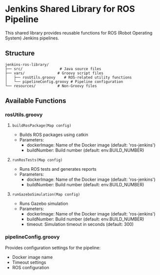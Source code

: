 # Jenkins Shared Library for ROS Pipeline

This shared library provides reusable functions for ROS (Robot Operating System) Jenkins pipelines.

## Structure

```
jenkins-ros-library/
├── src/                 # Java source files
├── vars/               # Groovy script files
│   ├── rosUtils.groovy    # ROS-related utility functions
│   └── pipelineConfig.groovy # Pipeline configuration
└── resources/          # Non-Groovy files
```

## Available Functions

### rosUtils.groovy

1. `buildRosPackage(Map config)`
   - Builds ROS packages using catkin
   - Parameters:
     - dockerImage: Name of the Docker image (default: 'ros-jenkins')
     - buildNumber: Build number (default: env.BUILD_NUMBER)

2. `runRosTests(Map config)`
   - Runs ROS tests and generates reports
   - Parameters:
     - dockerImage: Name of the Docker image (default: 'ros-jenkins')
     - buildNumber: Build number (default: env.BUILD_NUMBER)

3. `runGazeboSimulation(Map config)`
   - Runs Gazebo simulation
   - Parameters:
     - dockerImage: Name of the Docker image (default: 'ros-jenkins')
     - buildNumber: Build number (default: env.BUILD_NUMBER)
     - timeout: Simulation timeout in seconds (default: 300)

### pipelineConfig.groovy

Provides configuration settings for the pipeline:
- Docker image name
- Timeout settings
- ROS configuration
